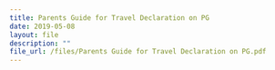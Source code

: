 ```yaml
---
title: Parents Guide for Travel Declaration on PG
date: 2019-05-08
layout: file
description: ""
file_url: /files/Parents Guide for Travel Declaration on PG.pdf
---
```

